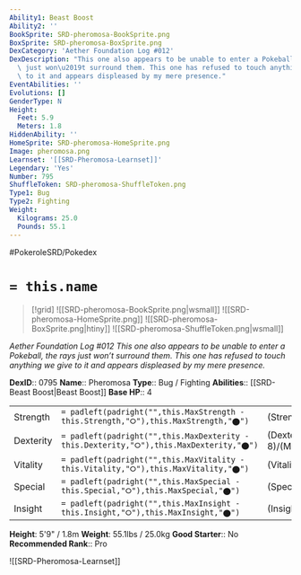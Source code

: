 ```yaml
---
Ability1: Beast Boost
Ability2: ''
BookSprite: SRD-pheromosa-BookSprite.png
BoxSprite: SRD-pheromosa-BoxSprite.png
DexCategory: 'Aether Foundation Log #012'
DexDescription: "This one also appears to be unable to enter a Pokeball, the rays\
  \ just won\u2019t surround them. This one has refused to touch anything we give\
  \ to it and appears displeased by my mere presence."
EventAbilities: ''
Evolutions: []
GenderType: N
Height:
  Feet: 5.9
  Meters: 1.8
HiddenAbility: ''
HomeSprite: SRD-pheromosa-HomeSprite.png
Image: pheromosa.png
Learnset: '[[SRD-Pheromosa-Learnset]]'
Legendary: 'Yes'
Number: 795
ShuffleToken: SRD-pheromosa-ShuffleToken.png
Type1: Bug
Type2: Fighting
Weight:
  Kilograms: 25.0
  Pounds: 55.1
---
```


#PokeroleSRD/Pokedex

# `= this.name`

> [!grid]
> ![[SRD-pheromosa-BookSprite.png|wsmall]]
> ![[SRD-pheromosa-HomeSprite.png]]
> ![[SRD-pheromosa-BoxSprite.png|htiny]]
> ![[SRD-pheromosa-ShuffleToken.png|wsmall]]


*Aether Foundation Log #012*
*This one also appears to be unable to enter a Pokeball, the rays just won’t surround them. This one has refused to touch anything we give to it and appears displeased by my mere presence.*

**DexID**:: 0795
**Name**:: Pheromosa
**Type**:: Bug / Fighting
**Abilities**:: [[SRD-Beast Boost|Beast Boost]]
**Base HP**:: 4

|           |                                                                                        |                                          |
| --------- | -------------------------------------------------------------------------------------- | ---------------------------------------- |
| Strength  | `= padleft(padright("",this.MaxStrength - this.Strength,"⭘"),this.MaxStrength,"⬤")`    | (Strength::7)/(MaxStrength::7)   |
| Dexterity | `= padleft(padright("",this.MaxDexterity - this.Dexterity,"⭘"),this.MaxDexterity,"⬤")` | (Dexterity:: 8)/(MaxDexterity::8) |
| Vitality  | `= padleft(padright("",this.MaxVitality - this.Vitality,"⭘"),this.MaxVitality,"⬤")`    | (Vitality::3)/(MaxVitality::3)   |
| Special   | `= padleft(padright("",this.MaxSpecial - this.Special,"⭘"),this.MaxSpecial,"⬤")`       | (Special::7)/(MaxSpecial::7)     |
| Insight   | `= padleft(padright("",this.MaxInsight - this.Insight,"⭘"),this.MaxInsight,"⬤")`       | (Insight::3)/(MaxInsight::3)     |

**Height**: 5'9" / 1.8m
**Weight**: 55.1lbs / 25.0kg
**Good Starter**:: No
**Recommended Rank**:: Pro

![[SRD-Pheromosa-Learnset]]